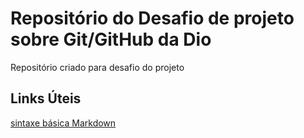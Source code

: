 # Repositório do Desafio de projeto sobre Git/GitHub da Dio
Repositório criado para desafio do projeto

## Links Úteis
[sintaxe básica Markdown](https://www.markdownguide.org/basic-syntax/)
